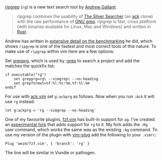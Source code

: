 [ripgrep][rg] (`rg`) is a new text search tool by [Andrew Gallant][BurntSushi]:

> ripgrep combines the usability of [The Silver Searcher][ag] (an [ack] clone)
> with the raw performance of [GNU grep][grep]. ripgrep is fast, cross platform
> (with binaries available for Linux, Mac and Windows) and written in
> [Rust][rust].

[BurntSushi]: http://blog.burntsushi.net/about/
[ack]: http://beyondgrep.com/
[ag]: https://github.com/ggreer/the_silver_searcher
[grep]: https://www.gnu.org/software/grep/
[rg]: https://github.com/BurntSushi/ripgrep
[rgbench]: http://blog.burntsushi.net/ripgrep/
[rust]: https://www.rust-lang.org/

Andrew has written in [extensive detail on the benchmarking][rgbench] he did,
which shows `ripgrep` is one of the fastest and most correct tools of this
nature. To make use of `ripgrep` within vim here are a few options:

Set [grepprg](http://vimdoc.sourceforge.net/htmldoc/options.html#'grepprg'),
which is used by [:grep][colon-grep] to search a project and add the matches
the quickfix list:

    if executable("rg")
        set grepprg=rg\ --vimgrep\ --no-heading
        set grepformat=%f:%l:%c:%m,%f:%l:%m
    endif

[colon-grep]: http://vimdoc.sourceforge.net/htmldoc/quickfix.html#:grep

For use with [ack.vim](https://github.com/mileszs/ack.vim) set `g:ackprg` as
follows. Now when you run `:Ack` it will use `rg` instead:

    let g:ackprg = 'rg --vimgrep --no-heading'

One of my favourite plugins, [fzf.vim](https://github.com/junegunn/fzf.vim) has
built-in support for `ag`. I've created an [experimental fork][fork] that adds
support for `rg` to it.  My fork adds the `:Rg` user command, which works the
same was as the existing `:Ag` command.  To use my version of the plugin with
[vim-plug] add the following to your `.vimrc`:

    Plug 'wezm/fzf.vim', { 'branch': 'rg' }

The line will be similar in Vundle or pathogen.

[fork]: https://github.com/wezm/fzf.vim/tree/rg
[vim-plug]: https://github.com/junegunn/vim-plug
